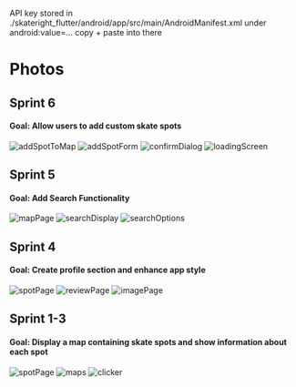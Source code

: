 API key stored in ./skateright_flutter/android/app/src/main/AndroidManifest.xml
under android:value=...
copy + paste into there

# Photos

## Sprint 6
#### Goal: Allow users to add custom skate spots
![addSpotToMap](./screenshots/sprint6/addSpotToMap.jpg)
![addSpotForm](./screenshots/sprint6/addSpotForm.jpg)
![confirmDialog](./screenshots/sprint6/confirmSpot.jpg)
![loadingScreen](./screenshots/sprint6/loadingScreen.jpg)

## Sprint 5
#### Goal: Add Search Functionality
![mapPage](./screenshots/sprint5/map_page.jpg)
![searchDisplay](./screenshots/sprint5/search_window.jpg)
![searchOptions](./screenshots/sprint5/search_options.jpg)

## Sprint 4
#### Goal: Create profile section and enhance app style
![spotPage](./screenshots/sprint4/infopage.jpg)
![reviewPage](./screenshots/sprint4/reviewpage.jpg)
![imagePage](./screenshots/sprint4/imagepage.jpg)

## Sprint 1-3
#### Goal: Display a map containing skate spots and show information about each spot
![spotPage](./screenshots/sprint3/info_window.jpg)
![maps](./screenshots/sprint3/map_screenshot.jpg)
![clicker](./screenshots/sprint3/clicker_screenshot.jpg)
